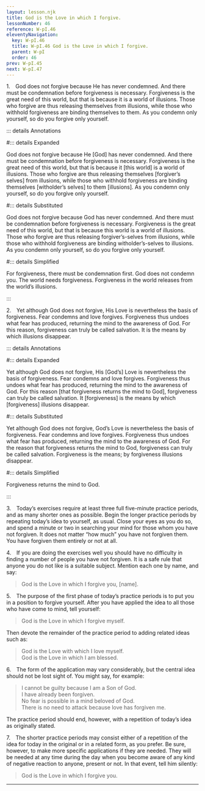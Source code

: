```yaml
---
layout: lesson.njk
title: God is the Love in which I forgive.
lessonNumber: 46
reference: W-pI.46
eleventyNavigation:
  key: W-pI.46
  title: W-pI.46 God is the Love in which I forgive.
  parent: W-pI
  order: 46
prev: W-pI.45
next: W-pI.47
---
```


1. God does not forgive because He has never condemned. 
And there must be condemnation before forgiveness is necessary. 
Forgiveness is the great need of this world, but that is because it is a world of illusions. 
Those who forgive are thus releasing themselves from illusions, while those who withhold forgiveness are binding themselves to them. 
As you condemn only yourself, so do you forgive only yourself.

::: details Annotations

#::: details Expanded

God does not forgive because He [God] has never condemned. 
And there must be condemnation before forgiveness is necessary. 
Forgiveness is the great need of this world, but that is because it [this world] is a world of illusions. 
Those who forgive are thus releasing themselves [forgiver’s selves] from illusions, while those who withhold forgiveness are binding themselves [witholder’s selves] to them [illusions]. 
As you condemn only yourself, so do you forgive only yourself.


#::: details Substituted

God does not forgive because God has never condemned. 
And there must be condemnation before forgiveness is necessary. 
Forgiveness is the great need of this world, but that is because this world is a world of illusions. 
Those who forgive are thus releasing forgiver’s-selves from illusions, while those who withhold forgiveness are binding witholder’s-selves to illusions. 
As you condemn only yourself, so do you forgive only yourself.

#::: details Simplified

For forgiveness, there must be condemnation first.
God does not condemn you. 
The world needs forgiveness.
Forgiveness in the world releases from the world’s illusions.

:::


2. Yet although God does not forgive, His Love is nevertheless the basis of forgiveness. 
Fear condemns and love forgives. 
Forgiveness thus undoes what fear has produced, returning the mind to the awareness of God. 
For this reason, forgiveness can truly be called salvation. 
It is the means by which illusions disappear.

::: details Annotations

#::: details Expanded

Yet although God does not forgive, His [God’s] Love is nevertheless the basis of forgiveness. 
Fear condemns and love forgives. 
Forgiveness thus undoes what fear has produced, returning the mind to the awareness of God. 
For this reason [that forgiveness returns the mind to God], forgiveness can truly be called salvation. 
It [forgiveness] is the means by which [forgiveness] illusions disappear.

#::: details Substituted

Yet although God does not forgive, God’s Love is nevertheless the basis of forgiveness. 
Fear condemns and love forgives. 
Forgiveness thus undoes what fear has produced, returning the mind to the awareness of God. 
For the reason that forgiveness returns the mind to God, forgiveness can truly be called salvation. 
Forgiveness is the means; by forgiveness illusions disappear.

#::: details Simplified

Forgiveness returns the mind to God.

:::


3. Today’s exercises require at least three full five-minute practice periods, and as many shorter ones as possible. 
Begin the longer practice periods by repeating today’s idea to yourself, as usual. 
Close your eyes as you do so, and spend a minute or two in searching your mind for those whom you have not forgiven. 
It does not matter “how much” you have not forgiven them. 
You have forgiven them entirely or not at all.


4. If you are doing the exercises well you should have no difficulty in finding a number of people you have not forgiven. 
It is a safe rule that anyone you do not like is a suitable subject. 
Mention each one by name, and say:

>God is the Love in which I forgive you, [name].


5. The purpose of the first phase of today’s practice periods is to put you in a position to forgive yourself. 
After you have applied the idea to all those who have come to mind, tell yourself:

>God is the Love in which I forgive myself.

Then devote the remainder of the practice period to adding related ideas such as:

>God is the Love with which I love myself.  
God is the Love in which I am blessed.

6. The form of the application may vary considerably, but the central idea should not be lost sight of. 
You might say, for example:

>I cannot be guilty because I am a Son of God.  
I have already been forgiven.  
No fear is possible in a mind beloved of God.  
There is no need to attack because love has forgiven me.

The practice period should end, however, with a repetition of today’s idea as originally stated.


7. The shorter practice periods may consist either of a repetition of the idea for today in the original or in a related form, as you prefer. 
Be sure, however, to make more specific applications if they are needed. 
They will be needed at any time during the day when you become aware of any kind of negative reaction to anyone, present or not. 
In that event, tell him silently:

>God is the Love in which I forgive you.

---
